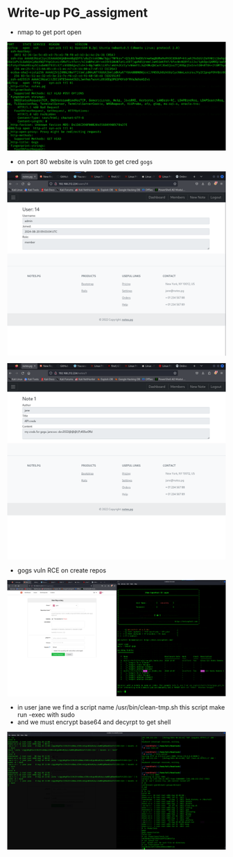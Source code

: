 # Write-up  PG_assigment

* nmap to get port open

![alt text](image.png)

* on port 80 website is vuln ```IDOR``` to get cred ```gogs```

![alt text](image-1.png)

![alt text](image-2.png)

* gogs vuln RCE on create repos

![alt text](image-3.png)

* in user jane we find a script name /usr/bin/clean-tmp.sh this script make run  -exec with sudo
* and we must encrypt base64 and decyrpt to get shell

![alt text](image-4.png)